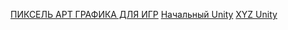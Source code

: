 [ПИКСЕЛЬ АРТ ГРАФИКА ДЛЯ ИГР](_lessons/ПИКСЕЛЬ%20АРТ%20ГРАФИКА%20ДЛЯ%20ИГР.md)
[Начальный Unity](_lessons/Начальный%20Unity.md)
[XYZ Unity](_lessons/XYZ%20Unity.md)
